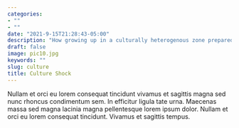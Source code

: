 ```yaml
---
categories:
- ""
- ""
date: "2021-9-15T21:28:43-05:00"
description: "How growing up in a culturally heterogenous zone prepared me for business school."
draft: false
image: pic10.jpg
keywords: ""
slug: culture
title: Culture Shock
---
```


Nullam et orci eu lorem consequat tincidunt vivamus et sagittis magna sed nunc rhoncus condimentum sem. In efficitur ligula tate urna. Maecenas massa sed magna lacinia magna pellentesque lorem ipsum dolor. Nullam et orci eu lorem consequat tincidunt. Vivamus et sagittis tempus.